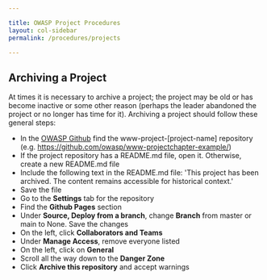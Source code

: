```yaml
---

title: OWASP Project Procedures
layout: col-sidebar
permalink: /procedures/projects

---
```


## Archiving a Project
At times it is necessary to archive a project; the project may be old or has become inactive or some other reason (perhaps the leader abandoned the project or no longer has time for it). Archiving a project should follow these general steps:

* In the [OWASP Github](https://github.com/owasp/) find the www-project-[project-name] repository (e.g. https://github.com/owasp/www-projectchapter-example/)
* If the project repository has a README.md file, open it. Otherwise, create a new README.md file
* Include the following text in the README.md file: 'This project has been archived. The content remains accessible for historical context.'
* Save the file
* Go to the **Settings** tab for the repository
* Find the **Github Pages** section
* Under **Source, Deploy from a branch**, change **Branch** from master or main to None. Save the changes
* On the left, click **Collaborators and Teams**
* Under **Manage Access**, remove everyone listed
* On the left, click on **General**
* Scroll all the way down to the **Danger Zone**
* Click **Archive this repository** and accept warnings
